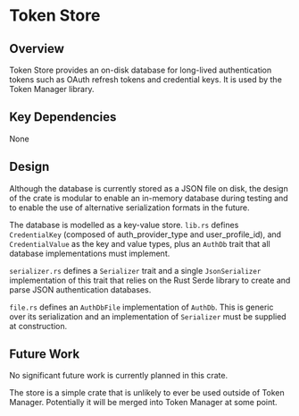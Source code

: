 # Token Store

## Overview

Token Store provides an on-disk database for long-lived authentication tokens
such as OAuth refresh tokens and credential keys. It is used by the
Token Manager library.


## Key Dependencies

None


## Design

Although the database is currently stored as a JSON file on disk, the design of
the crate is modular to enable an in-memory database during testing and to
enable the use of alternative serialization formats in the future.

The database is modelled as a key-value store. `lib.rs` defines `CredentialKey`
(composed of auth_provider_type and user_profile_id), and `CredentialValue` as
the key and value types, plus an `AuthDb` trait that all database
implementations must implement.

`serializer.rs` defines a `Serializer` trait and a single `JsonSerializer`
implementation of this trait that relies on the Rust Serde library to create and
parse JSON authentication databases.

`file.rs` defines an `AuthDbFile` implementation of `AuthDb`. This is generic
over its serialization and an implementation of `Serializer` must be supplied at
construction.


## Future Work

No significant future work is currently planned in this crate.

The store is a simple crate that is unlikely to ever be used outside of Token
Manager. Potentially it will be merged into Token Manager at some point.

